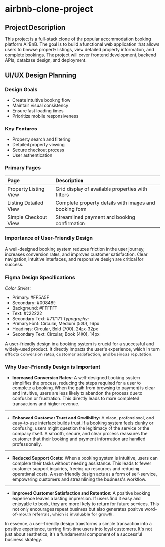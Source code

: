# airbnb-clone-project
## Project Description
This project is a full-stack clone of the popular accommodation booking platform AirBnB. The goal is to build a functional web application that allows users to browse property listings, view detailed property information, and complete bookings. The project will cover frontend development, backend APIs, database design, and deployment.
## UI/UX Design Planning
### Design Goals
- Create intuitive booking flow
- Maintain visual consistency
- Ensure fast loading times
- Prioritize mobile responsiveness
### Key Features
- Property search and filtering
- Detailed property viewing
- Secure checkout process
- User authentication
### Primary Pages
| Page | Description |
| :--- | :--- |
| Property Listing View | Grid display of available properties with filters |
| Listing Detailed View | Complete property details with images and booking form |
| Simple Checkout View | Streamlined payment and booking confirmation |
### Importance of User-Friendly Design
A well-designed booking system reduces friction in the user journey, increases conversion rates, and improves customer satisfaction. Clear navigation, intuitive interfaces, and responsive design are critical for success.
### Figma Design Specifications
*Color Styles:*
- Primary: #FF5A5F
- Secondary: #008489
- Background: #FFFFFF
- Text: #222222
- Secondary Text: #717171
*Typography:*
- Primary Font: Circular, Medium (500), 16px
- Headings: Circular, Bold (700), 24px-32px
- Secondary Text: Circular, Book (400), 14px

A user-friendly design in a booking system is crucial for a successful and widely-used product. It directly impacts the user's experience, which in turn affects conversion rates, customer satisfaction, and business reputation.

### Why User-Friendly Design is Important

* **Increased Conversion Rates:** A well-designed booking system simplifies the process, reducing the steps required for a user to complete a booking. When the path from browsing to payment is clear and intuitive, users are less likely to abandon the process due to confusion or frustration. This directly leads to more completed transactions and higher revenue. 

***

* **Enhanced Customer Trust and Credibility:** A clean, professional, and easy-to-use interface builds trust. If a booking system feels clunky or confusing, users might question the legitimacy of the service or the company itself. A smooth, secure, and clear process reassures the customer that their booking and payment information are handled professionally.

***

* **Reduced Support Costs:** When a booking system is intuitive, users can complete their tasks without needing assistance. This leads to fewer customer support inquiries, freeing up resources and reducing operational costs. A user-friendly design acts as a form of self-service, empowering customers and streamlining the business's workflow.

***

* **Improved Customer Satisfaction and Retention:** A positive booking experience leaves a lasting impression. If users find it easy and enjoyable to book, they are more likely to return for future services. This not only encourages repeat business but also generates positive word-of-mouth referrals, which is invaluable for growth.

In essence, a user-friendly design transforms a simple transaction into a positive experience, turning first-time users into loyal customers. It's not just about aesthetics; it's a fundamental component of a successful business strategy.
